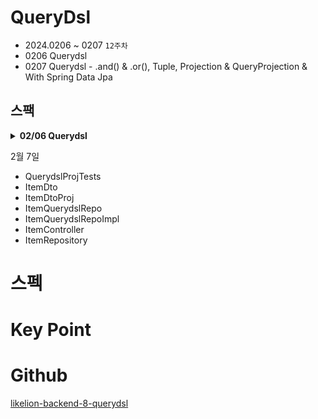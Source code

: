 # QueryDsl

- 2024.0206 ~ 0207 `12주차`
- 0206 Querydsl
- 0207 Querydsl - .and() & .or(), Tuple, Projection & QueryProjection & With Spring Data Jpa


## 스팩


<details>
<summary><strong>02/06 Querydsl</strong></summary>

<새로 생성한 파일>
- BaseEntity: Entity끼리 공통된 속성을 묶기 위해 만듬
- Item: Item Entity
- Shop: Shop Entity
- ItemRepository: JPA를 사용하여 Item Entity와 DB간의 상호작용을 관리
- ShopRepository: JPA를 사용하여 Shop Entity와 DB간의 상호작용을 관리
- QuerydslRepo: Querydsl을 이용하여 간단한 쿼리 작성
- JpaConfig: EntityManager를 주입 받아 JpaQueryFactory를 생성하고 Bean 등록
- TestController: QuerydslRepo의 컨트롤러
- QuerydslQTypeTests: fetchOne() 공부
- QuerydslQueryTests: Where 절에 사용할 조건들 공부


</details>


2월 7일
- QuerydslProjTests
- ItemDto
- ItemDtoProj
- ItemQuerydslRepo
- ItemQuerydslRepoImpl
- ItemController
- ItemRepository

# 스펙

# Key Point

# Github
[likelion-backend-8-querydsl](https://github.com/edujeeho0/likelion-backend-8-querydsl)